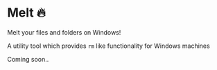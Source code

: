 # Melt 🔥

Melt your files and folders on Windows!

A utility tool which provides `rm` like functionality for Windows machines

Coming soon..
